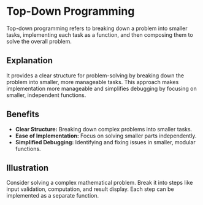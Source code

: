 # Top-Down Programming

Top-down programming refers to breaking down a problem into smaller tasks, implementing each task as a function, and then composing them to solve the overall problem.

## Explanation

It provides a clear structure for problem-solving by breaking down the problem into smaller, more manageable tasks. This approach makes implementation more manageable and simplifies debugging by focusing on smaller, independent functions.

## Benefits

- **Clear Structure:** Breaking down complex problems into smaller tasks.
- **Ease of Implementation:** Focus on solving smaller parts independently.
- **Simplified Debugging:** Identifying and fixing issues in smaller, modular functions.

## Illustration

Consider solving a complex mathematical problem. Break it into steps like input validation, computation, and result display. Each step can be implemented as a separate function.
